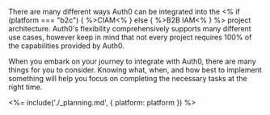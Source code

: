 There are many different ways Auth0 can be integrated into the <% if (platform === "b2c") { %>CIAM<% } else { %>B2B IAM<% } %> project architecture. Auth0's flexibility comprehensively supports many different use cases, however keep in mind that not every project requires 100% of the capabilities provided by Auth0.

When you embark on your journey to integrate with Auth0, there are many things for you to consider. Knowing what, when, and how best to implement something will help you focus on completing the necessary tasks at the right time. 

<%= include('./_planning.md', { platform: platform }) %>
